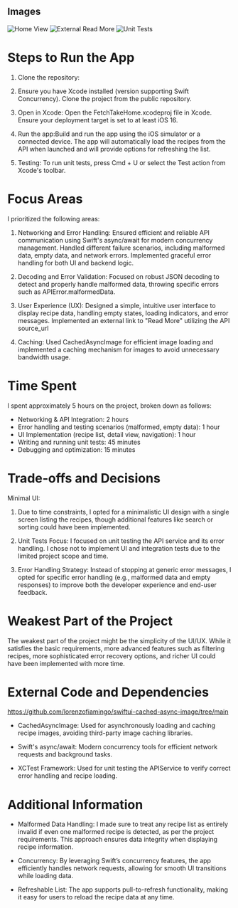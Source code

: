 ## Images

![Home View](/Images/home.png "Home View.")
![External Read More](/Images/externalLink.png "External Read More.")
![Unit Tests](/Images/tests.png "Unit Tests.")

# Steps to Run the App

1. Clone the repository:

2. Ensure you have Xcode installed (version supporting Swift Concurrency).
Clone the project from the public repository.

3. Open in Xcode: Open the FetchTakeHome.xcodeproj file in Xcode.
Ensure your deployment target is set to at least iOS 16.

4. Run the app:Build and run the app using the iOS simulator or a connected device.
The app will automatically load the recipes from the API when launched and will provide options for refreshing the list.

5. Testing: To run unit tests, press Cmd + U or select the Test action from Xcode's toolbar.

# Focus Areas

I prioritized the following areas:

1. Networking and Error Handling:
Ensured efficient and reliable API communication using Swift's async/await for modern concurrency management. Handled different failure scenarios, including malformed data, empty data, and network errors. Implemented graceful error handling for both UI and backend logic.

2. Decoding and Error Validation:
Focused on robust JSON decoding to detect and properly handle malformed data, throwing specific errors such as APIError.malformedData.

3. User Experience (UX):
Designed a simple, intuitive user interface to display recipe data, handling empty states, loading indicators, and error messages.
Implemented an external link to "Read More" utilizing the API source_url

4. Caching:
Used CachedAsyncImage for efficient image loading and implemented a caching mechanism for images to avoid unnecessary bandwidth usage.

# Time Spent

I spent approximately 5 hours on the project, broken down as follows:

* Networking & API Integration: 2 hours
* Error handling and testing scenarios (malformed, empty data): 1 hour
* UI Implementation (recipe list, detail view, navigation): 1 hour
* Writing and running unit tests: 45 minutes
* Debugging and optimization: 15 minutes

# Trade-offs and Decisions
Minimal UI:

1. Due to time constraints, I opted for a minimalistic UI design with a single screen listing the recipes, though additional features like search or sorting could have been implemented.

2. Unit Tests Focus: I focused on unit testing the API service and its error handling. I chose not to implement UI and integration tests due to the limited project scope and time.

3. Error Handling Strategy: Instead of stopping at generic error messages, I opted for specific error handling (e.g., malformed data and empty responses) to improve both the developer experience and end-user feedback.

# Weakest Part of the Project
The weakest part of the project might be the simplicity of the UI/UX. While it satisfies the basic requirements, more advanced features such as filtering recipes, more sophisticated error recovery options, and richer UI could have been implemented with more time.

# External Code and Dependencies

https://github.com/lorenzofiamingo/swiftui-cached-async-image/tree/main

* CachedAsyncImage: Used for asynchronously loading and caching recipe images, avoiding third-party image caching libraries.

* Swift's async/await: Modern concurrency tools for efficient network requests and background tasks.

* XCTest Framework: Used for unit testing the APIService to verify correct error handling and recipe loading.

# Additional Information

* Malformed Data Handling: I made sure to treat any recipe list as entirely invalid if even one malformed recipe is detected, as per the project requirements. This approach ensures data integrity when displaying recipe information.

* Concurrency: By leveraging Swift’s concurrency features, the app efficiently handles network requests, allowing for smooth UI transitions while loading data.

* Refreshable List: The app supports pull-to-refresh functionality, making it easy for users to reload the recipe data at any time.
